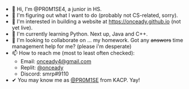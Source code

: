 - 👋 Hi, I'm @PR0M1SE4, a junior in HS.
- 🤔 I'm figuring out what I want to do (probably not CS-related, sorry).
- 👀 I'm interested in building a website at https://onceady.github.io (not yet live).
- 🌱 I'm currently learning Python. Next up, Java and C++.
- 💞️ I'm looking to collaborate on ... my homework. Got any ~~answers~~ time management help for me? (please i'm desperate)
- 📫 How to reach me (most to least often checked):
  - Email: onceady4@gmail.com
  - Replit: [@onceady](https://replit.com/@onceady)
  - Discord: smrp#9110
- ✔ You may know me as [@PR0M1SE](https://khanacademy.org/profile/PR0M1SE/projects) from KACP. Yay!

<!---
onceady/onceady is a ✨ special ✨ repository because its `README.md` (this file) appears on your GitHub profile.
You can click the Preview link to take a look at your changes.
--->
